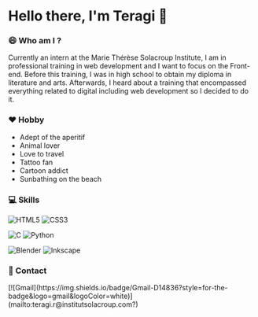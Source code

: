 # Hello there, I'm Teragi 👋

<!--
**Teragi/Teragi** is a ✨ _special_ ✨ repository because its `README.md` (this file) appears on your GitHub profile.!-->

<h3>😄 Who am I ?</h3>

Currently an intern at the Marie Thérèse Solacroup Institute, I am in professional training in web development and I want to focus on the Front-end.
Before this training, I was in high school to obtain my diploma in literature and arts.
Afterwards, I heard about a training that encompassed everything related to digital including web development so I decided to do it.

<h3>❤️ Hobby</h3>


- Adept of the aperitif
- Animal lover
- Love to travel
- Tattoo fan
- Cartoon addict
- Sunbathing on the beach

<h3>💻 Skills</h3>

  ![HTML5](https://img.shields.io/badge/html5-%23E34F26.svg?style=for-the-badge&logo=html5&logoColor=white)
  ![CSS3](https://img.shields.io/badge/css3-%231572B6.svg?style=for-the-badge&logo=css3&logoColor=white)
  
  ![C](https://img.shields.io/badge/c-%2300599C.svg?style=for-the-badge&logo=c&logoColor=white)
  ![Python](https://img.shields.io/badge/python-3670A0?style=for-the-badge&logo=python&logoColor=ffdd54)
  
  ![Blender](https://img.shields.io/badge/blender-%23F5792A.svg?style=for-the-badge&logo=blender&logoColor=white)
  ![Inkscape](https://img.shields.io/badge/Inkscape-e0e0e0?style=for-the-badge&logo=inkscape&logoColor=080A13)
  
<h3>📧 Contact </h3>
[![Gmail](https://img.shields.io/badge/Gmail-D14836?style=for-the-badge&logo=gmail&logoColor=white)](mailto:teragi.r@institutsolacroup.com?)

<br/>

